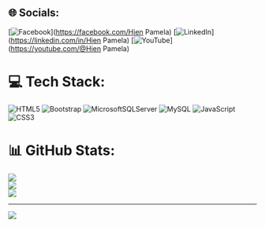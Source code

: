 
## 🌐 Socials:
[![Facebook](https://img.shields.io/badge/Facebook-%231877F2.svg?logo=Facebook&logoColor=white)](https://facebook.com/Hien Pamela) [![LinkedIn](https://img.shields.io/badge/LinkedIn-%230077B5.svg?logo=linkedin&logoColor=white)](https://linkedin.com/in/Hien Pamela) [![YouTube](https://img.shields.io/badge/YouTube-%23FF0000.svg?logo=YouTube&logoColor=white)](https://youtube.com/@Hien Pamela) 

# 💻 Tech Stack:
![HTML5](https://img.shields.io/badge/html5-%23E34F26.svg?style=for-the-badge&logo=html5&logoColor=white) ![Bootstrap](https://img.shields.io/badge/bootstrap-%23563D7C.svg?style=for-the-badge&logo=bootstrap&logoColor=white) ![MicrosoftSQLServer](https://img.shields.io/badge/Microsoft%20SQL%20Sever-CC2927?style=for-the-badge&logo=microsoft%20sql%20server&logoColor=white) ![MySQL](https://img.shields.io/badge/mysql-%2300f.svg?style=for-the-badge&logo=mysql&logoColor=white) ![JavaScript](https://img.shields.io/badge/javascript-%23323330.svg?style=for-the-badge&logo=javascript&logoColor=%23F7DF1E) ![CSS3](https://img.shields.io/badge/css3-%231572B6.svg?style=for-the-badge&logo=css3&logoColor=white)
# 📊 GitHub Stats:
![](https://github-readme-stats.vercel.app/api?username=HIENINIPAMELA&theme=dark&hide_border=false&include_all_commits=false&count_private=false)<br/>
![](https://github-readme-streak-stats.herokuapp.com/?user=HIENINIPAMELA&theme=dark&hide_border=false)<br/>
![](https://github-readme-stats.vercel.app/api/top-langs/?username=HIENINIPAMELA&theme=dark&hide_border=false&include_all_commits=false&count_private=false&layout=compact)

---
[![](https://visitcount.itsvg.in/api?id=HIENINIPAMELA&icon=0&color=0)](https://visitcount.itsvg.in)

<!-- Proudly created with GPRM ( https://gprm.itsvg.in ) -->
